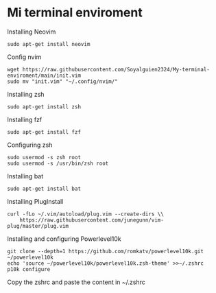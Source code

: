 # Mi terminal enviroment
Installing Neovim
```
sudo apt-get install neovim
```
Config nvim
```
wget https://raw.githubusercontent.com/Soyalguien2324/My-terminal-enviroment/main/init.vim
sudo mv "init.vim" "~/.config/nvim/"
```
Installing zsh
```
sudo apt-get install zsh
```
Installing fzf
```
sudo apt-get install fzf
```
Configuring zsh 
```
sudo usermod -s zsh root
sudo usermod -s /usr/bin/zsh root
```
Installing bat 
```
sudo apt-get install bat
```
Installing PlugInstall
```
curl -fLo ~/.vim/autoload/plug.vim --create-dirs \\
    https://raw.githubusercontent.com/junegunn/vim-plug/master/plug.vim
```
Installing and configuring Powerlevel10k
```
git clone --depth=1 https://github.com/romkatv/powerlevel10k.git ~/powerlevel10k
echo 'source ~/powerlevel10k/powerlevel10k.zsh-theme' >>~/.zshrc
p10k configure
```

Copy the zshrc and paste the content in ~/.zshrc
